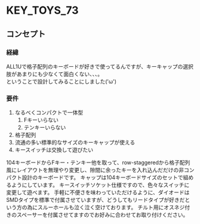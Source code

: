 # KEY_TOYS_73

## コンセプト
### 経緯
ALL1Uで格子配列のキーボードが好きで使ってるんですが、キーキャップの選択肢があまりにも少なくて面白くない、、、。<br>
ということで設計してみることにしました('ω')
### 要件
1. なるべくコンパクトで一体型<br>
    1. Fキーいらない<br>
    1. テンキーいらない<br>
1. 格子配列<br>
1. 流通の多い標準的なサイズのキーキャップが使える<br>
1. キースイッチは交換して遊びたい

104キーボードからFキー・テンキー他を取って、row-staggeredから格子配列風にレイアウトを無理やり変更し、隙間に余ったキーを入れ込んだだけの非コンパクト設計のキーボードです。
キャップは104キーボードサイズのセットで組めるようにしています。
キースイッチソケット仕様ですので、色々なスイッチに変更して遊べます。
手軽に不便さを味わっていただけるように、ダイオードはSMDタイプを標準で付属させていますが、どうしてもリードタイプが好きだという方の為にスルーホールも泣く泣く空けております。
チルト用にオスネジ付きのスペーサーを付属させてますのでお好みに合わせてお取り付けください。
